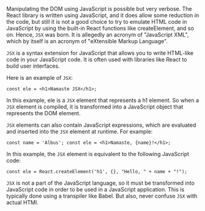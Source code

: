 Manipulating the DOM using JavaScript is possible but very verbose. The React library is written using JavaScript, and it does allow some reduction in the code, but still it is not a good choice to try to emulate HTML code in JavaScript by using the built-in React functions like createElement, and so on. Hence, `JSX` was born. It is allegedly an acronym of "JavaScript XML", which by itself is an acronym of "eXtensible Markup Language".

`JSX` is a syntax extension for JavaScript that allows you to write HTML-like code in your JavaScript code. It is often used with libraries like React to build user interfaces.

Here is an example of `JSX`:

`const ele = <h1>Namaste JSX</h1>;`

In this example, ele is a `JSX` element that represents a h1 element. So when a `JSX` element is compiled, it is transformed into a JavaScript object that represents the DOM element.

`JSX` elements can also contain JavaScript expressions, which are evaluated and inserted into the `JSX` element at runtime. For example:

`const name = 'Albus'; const ele = <h1>Namaste, {name}!</h1>;`

In this example, the `JSX` element is equivalent to the following JavaScript code:

`const ele = React.createElement('h1', {}, "Hello, " + name + "!");`

`JSX` is not a part of the JavaScript language, so it must be transformed into JavaScript code in order to be used in a JavaScript application. This is typically done using a transpiler like Babel. But also, never confuse `JSX` with actual HTMl.
